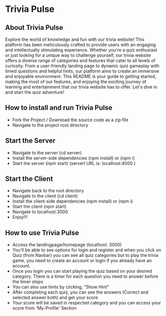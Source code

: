 # Trivia Pulse

## About Trivia Pulse

Explore the world of knowledge and fun with our trivia website! This platform has been meticulously crafted to provide users with an engaging and intellectually stimulating experience. Whether you're a quiz enthusiast or just looking for a unique way to challenge yourself, our trivia website offers a diverse range of categories and features that cater to all levels of curiosity. From a user-friendly landing page to dynamic quiz gameplay with timed questions and helpful hints, our platform aims to create an immersive and enjoyable environment. This README is your guide to getting started, making the most of our features, and enjoying the exciting journey of learning and entertainment that our trivia website has to offer. Let's dive in and start the quiz adventure!


## How to install and run Trivia Pulse

- Fork the Project / Download the source code as a zip file
- Navigate to the project root directory

## Start the Server

- Navigate to the server (cd server)
- Install the server-side dependencies (npm install) or (npm i)
- Start the server (npm start) (serverl URL is: localhost:4000 )

## Start the Client

- Navigate back to the root directory
- Navigate to the client (cd client)
- Install the client-side dependencies (npm install) or (npm i)
- Start the client (npm start)
- Navigate to localhost:3000
- Enjoy!!!

## How to use Trivia Pulse

- Access the landingpage/homepage (localhost: 3000)
- You'll be able to see options for login and register and when you click on Quiz (from Navbar) you can see all quiz categories but to play the trivia game, you need to create an account or login if you already have an account.
- Once you login you can start playing the quiz based on your desired category. There is a timer for each question you need to answer before the timer stops
- You can also use hints by clicking, "Show Hint"
- After completing each quiz, you can see the answers (Correct and selected answer both) and get your score
- Your score will be saved in respected category and you can access your score from 'My-Profile' Section
